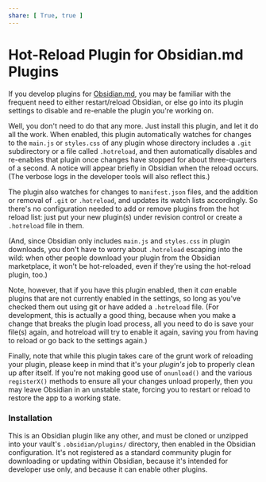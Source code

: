```yaml
---
share: [ True, true ]
---
```

# Hot-Reload Plugin for Obsidian.md Plugins

If you develop plugins for [Obsidian.md](https://Obsidian.md/), you may be familiar with the frequent need to either restart/reload Obsidian, or else go into its plugin settings to disable and re-enable the plugin you're working on.

Well, you don't need to do that any more.  Just install this plugin, and let it do all the work.  When enabled, this plugin automatically watches for changes to the `main.js` or `styles.css` of any plugin whose directory includes a `.git` subdirectory or a file called `.hotreload`, and then automatically disables and re-enables that plugin once changes have stopped for about three-quarters of a second.  A notice will appear briefly in Obsidian when the reload occurs.  (The verbose logs in the developer tools will also reflect this.)

The plugin also watches for changes to `manifest.json` files, and the addition or removal of `.git` or `.hotreload`, and updates its watch lists accordingly.  So there's no configuration needed to add or remove plugins from the hot reload list: just put your new plugin(s) under revision control or create a `.hotreload` file in them.

(And, since Obsidian only includes `main.js` and `styles.css` in plugin downloads, you don't have to worry about `.hotreload` escaping into the wild: when other people download your plugin from the Obsidian marketplace, it won't be hot-reloaded, even if they're using the hot-reload plugin, too.)

Note, however, that if you have this plugin enabled, then it *can* enable plugins that are not currently enabled in the settings, so long as you've checked them out using git or have added a `.hotreload` file.  (For development, this is actually a good thing, because when you make a change that breaks the plugin load process, all you need to do is save your file(s) again, and hotreload will try to enable it again, saving you from having to reload or go back to the settings again.)

Finally, note that while this plugin takes care of the grunt work of reloading your plugin, please keep in mind that it's your *plugin's* job to properly clean up after itself.  If you're not making good use of `onunload()` and the various `registerX()` methods to ensure all your changes unload properly, then you may leave Obsidian in an unstable state, forcing you to restart or reload to restore the app to a working state.

### Installation

This is an Obsidian plugin like any other, and must be cloned or unzipped into your vault's `.obsidian/plugins/` directory, then enabled in the Obsidian configuration.  It's not registered as a standard community plugin for downloading or updating within Obsidian, because it's intended for developer use only, and because it can enable other plugins.
